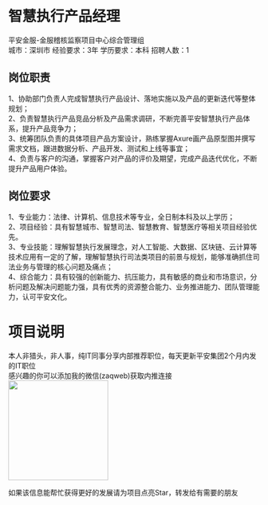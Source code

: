 # 智慧执行产品经理
平安金服-金服稽核监察项目中心综合管理组  
城市：深圳市 经验要求：3年 学历要求：本科  招聘人数：1

## 岗位职责
1、协助部门负责人完成智慧执行产品设计、落地实施以及产品的更新迭代等整体规划；   
2、负责智慧执行产品竞品分析及产品需求调研，不断完善平安智慧执行产品体系，提升产品竞争力；   
3、统筹团队负责的具体项目产品方案设计，熟练掌握Axure画产品原型图并撰写需求文档，跟进数据分析、产品开发、测试和上线等事宜；   
4、负责与客户的沟通，掌握客户对产品的评价及期望，完成产品迭代优化，不断提升产品用户体验。

## 岗位要求
1、专业能力：法律、计算机、信息技术等专业，全日制本科及以上学历；   
2、项目经验：具有智慧城市、智慧司法、智慧教育、智慧医疗等相关项目经验优先。   
3、专业技能：理解智慧执行发展理念，对人工智能、大数据、区块链、云计算等技术应用有一定的了解，理解智慧执行司法类项目的前景与规划，能够准确抓住司法业务与管理的核心问题及痛点；   
4、综合能力：具有较强的创新能力、抗压能力，具有敏感的商业和市场意识，分析问题及解决问题能力强，具有优秀的资源整合能力、业务推进能力、团队管理能力，认可平安文化。

# 项目说明

本人非猎头，非人事，纯IT同事分享内部推荐职位，每天更新平安集团2个月内发的IT职位  
感兴趣的你可以添加我的微信(zaqweb)获取内推连接  
<img src="https://github.com/zaqweb/PA-IT-JOBS/blob/master/WechatICode.jpeg"  height="200" width="200">

如果该信息能帮忙获得更好的发展请为项目点亮Star，转发给有需要的朋友




